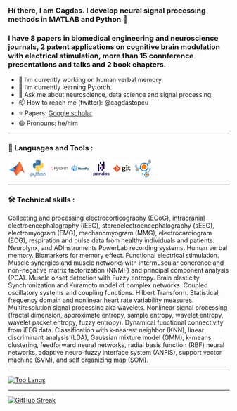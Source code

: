 ### Hi there, I am Cagdas. I develop neural signal processing methods in MATLAB and Python 👋
### I have 8 papers in biomedical engineering and neuroscience journals, 2 patent applications on cognitive brain modulation with electrical stimulation, more than 15 connference presentations and talks and 2 book chapters.

- 🔭 I’m currently working on human verbal memory.
- 🌱 I’m currently learning Pytorch.
- 💬 Ask me about neuroscience, data science and signal processing.
- 📫 How to reach me (twitter): @cagdastopcu
- :star: Papers: [Google scholar](https://scholar.google.co.uk/citations?user=KoQ8mMQAAAAJ&hl=en&oi=ao "Google scholar")
- 😄 Pronouns: he/him

---

### :space_invader: Languages and Tools :
<div>
  <img src="https://github.com/devicons/devicon/blob/master/icons/matlab/matlab-original.svg" title="Matlab" alt="Matlab" width="40" height="40"/>&nbsp;
  <img src="https://github.com/devicons/devicon/blob/master/icons/python/python-original-wordmark.svg" title="Python" alt="Python" width="40" height="40"/>&nbsp;
  <img src="https://github.com/devicons/devicon/blob/master/icons/pytorch/pytorch-original-wordmark.svg" title="Pytorch" alt="Pytorch" width="40" height="40"/>&nbsp;
  <img src="https://github.com/devicons/devicon/blob/master/icons/numpy/numpy-original-wordmark.svg" title="Numpy" alt="Numpy" width="40" height="40"/>&nbsp;
  <img src="https://github.com/devicons/devicon/blob/master/icons/pandas/pandas-original-wordmark.svg" title="pandas" alt="pandas" width="40" height="40"/>&nbsp;
  <img src="https://github.com/devicons/devicon/blob/master/icons/git/git-original-wordmark.svg" title="GIT" alt="GIT" width="40" height="40"/>&nbsp;
  <img src="https://github.com/devicons/devicon/blob/master/icons/networkx/networkx-original.svg" title="networkx" alt="networkx" width="40" height="40"/>&nbsp;
</div>

---

### :hammer_and_wrench: Technical skills :

Collecting and processing electrocorticography (ECoG), intracranial electroencephalography
(iEEG), stereoelectroencephalography (sEEG), electromyogram
(EMG), mechanomyogram (MMG), electrocardiogram (ECG), respiration and
pulse data from healthy individuals and patients. Neurolynx, and ADInstruments
PowerLab recording systems. Human verbal memory. Biomarkers for memory effect. Functional electrical
stimulation. Muscle synergies
and muscle networks with intermuscular coherence and non-negative matrix
factorization (NNMF) and principal component analysis (PCA). Muscle onset
detection with Fuzzy entropy. Brain plasticity. Synchronization and Kuramoto model of complex
networks. Coupled oscillatory systems and coupling functions. Hilbert Transform.
Statistical, frequency domain and nonlinear heart rate variability measures.
Multiresolution signal processing aka wavelets. Nonlinear signal processing
(fractal dimension, approximate entropy, sample entropy, wavelet entropy,
wavelet packet entropy, fuzzy entropy). Dynamical functional connectivity from
iEEG data. Classification with k-nearest neighbor (KNN), linear discriminant
analysis (LDA), Gaussian mixture model (GMM), k-means clustering, feedforward neural networks, radial basis function (RBF) neural networks, adaptive neuro-fuzzy interface system
(ANFIS), support vector machine (SVM), and self organizing map (SOM).

---

[![Top Langs](https://github-readme-stats.vercel.app/api/top-langs/?username=cagdastopcu&layout=compact&theme=vision-friendly-dark)](https://github.com/anuraghazra/github-readme-stats)

---

[![GitHub Streak](https://github-readme-streak-stats.herokuapp.com?user=cagdastopcu&theme=dark&hide_border=true)](https://git.io/streak-stats)

<!--
**cagdastopcu/cagdastopcu** is a ✨ _special_ ✨ repository because its `README.md` (this file) appears on your GitHub profile.

Here are some ideas to get you started:

- 🔭 I’m currently working on ...
- 🌱 I’m currently learning ...
- 👯 I’m looking to collaborate on ...
- 🤔 I’m looking for help with ...
- 💬 Ask me about ...
- 📫 How to reach me: ...
- 😄 Pronouns: ...
- ⚡ Fun fact: ...
-->
